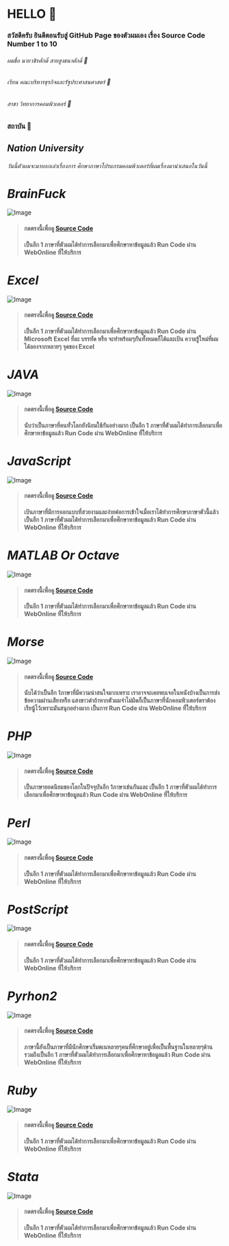 # HELLO &#x1F537;
### สวัสดีครับ ยินดีตอนรับสู่ GitHub Page ของตัวผมเอง เรื่อง  Source Code Number 1 to 10

###### ผมชื่อ นายวชิรศักดิ์ สายสูงธนาศักดิ์   &#x1F537;
###### เรียน คณะบริหารธุรกิจและรัฐประศาสนศาสตร์  &#x1F537;
###### สาขา วิทยาการคอมพิวเตอร์   &#x1F537;
### สถาบัน   &#x1F537;
## _Nation University_ 
###### วันนี้ตัวผมจะมาบอกเล่าเรื่องการ ศึกษาภาษาโปรแกรมคอมพิวเตอร์ที่ผมเรื่องมานำเสนอในวันนี้
  
  # _BrainFuck_
  ![Image](https://raw.githubusercontent.com/fulkkie24/Source-Code-Number-1-to-10-/master/BrainFuck/BrainFuck.png)
> #### กดตรงนี้เพื่อดู [Source Code ](https://github.com/fulkkie24/Source-Code-Number-1-to-10-/blob/master/BrainFuck/BrainFuck.txt)
> #### เป็นอีก 1 ภาษาที่ตัวผมได้ทำการเลือกมาเพื่อศึกษาหาข้อมูลแล้ว Run Code ผ่าน WebOnline ที่ให้บริการ

  # _Excel_
  ![Image](https://raw.githubusercontent.com/fulkkie24/Source-Code-Number-1-to-10-/master/Excel/Excel.png)
> #### กดตรงนี้เพื่อดู [Source Code ](https://github.com/fulkkie24/Source-Code-Number-1-to-10-/blob/master/Excel/Excel.txt)
> #### เป็นอีก 1 ภาษาที่ตัวผมได้ทำการเลือกมาเพื่อศึกษาหาข้อมูลแล้ว Run Code ผ่าน Microsoft Excel ที่ละ บรรทัด หรือ จะทำพร้อมๆกันทั้งหมดก็ได้และเป้น ความรู้ใหม่ที่ผมได้ลองจากหลายๆ จุดของ Excel

  # _JAVA_
  ![Image](https://raw.githubusercontent.com/fulkkie24/Source-Code-Number-1-to-10-/master/JAVA/java.png)
> #### กดตรงนี้เพื่อดู [Source Code ](https://github.com/fulkkie24/Source-Code-Number-1-to-10-/blob/master/JAVA/java.txt)
> #### นับว่าเป็นภาษาที่คนทั่วโลกยังนิยมใช้กันอย่างมาก เป็นอีก 1 ภาษาที่ตัวผมได้ทำการเลือกมาเพื่อศึกษาหาข้อมูลแล้ว Run Code ผ่าน WebOnline ที่ให้บริการ

 # _JavaScript_
  ![Image](https://raw.githubusercontent.com/fulkkie24/Source-Code-Number-1-to-10-/master/JS/JS.png)
> #### กดตรงนี้เพื่อดู [Source Code ](https://github.com/fulkkie24/Source-Code-Number-1-to-10-/blob/master/JS/JS.txt)
> #### เป้นภาษาที่มีการออกแบบที่สวยงามและง่ายต่อการเข้าใจเมื่อเราได้ทำการศึกษาภาษาตัวนี้แล้ว เป็นอีก 1 ภาษาที่ตัวผมได้ทำการเลือกมาเพื่อศึกษาหาข้อมูลแล้ว Run Code ผ่าน WebOnline ที่ให้บริการ

# _MATLAB Or Octave_
  ![Image](https://raw.githubusercontent.com/fulkkie24/Source-Code-Number-1-to-10-/master/MATLABOctave/MATLAB%20Octave.png)
> #### กดตรงนี้เพื่อดู [Source Code ](https://github.com/fulkkie24/Source-Code-Number-1-to-10-/blob/master/MATLABOctave/MATLABOctave.txt)
> #### เป็นอีก 1 ภาษาที่ตัวผมได้ทำการเลือกมาเพื่อศึกษาหาข้อมูลแล้ว Run Code ผ่าน WebOnline ที่ให้บริการ

# _Morse_
  ![Image](https://raw.githubusercontent.com/fulkkie24/Source-Code-Number-1-to-10-/master/Morse/Morse.png)
> #### กดตรงนี้เพื่อดู [Source Code ](https://github.com/fulkkie24/Source-Code-Number-1-to-10-/blob/master/Morse/Morse.txt)
> #### นับได้ว่าเป็นอีก 1ภาษาที่มีความน่าสนใจมากเพราะ เราอาจจะเคยพบเจอในหนังบ้างเป็นการส่งข้อความผ่านเสียงหรือ แสงขาวดำถ้าหากตัวผมจำไม่ผิดก็เป็นภาษาที่นักคอมพิวเตอร์ดราต้องเรียนู้ไว้เพราะมันสนุกอย่างมาก เป็นการ Run Code ผ่าน WebOnline ที่ให้บริการ 

# _PHP_
  ![Image](https://raw.githubusercontent.com/fulkkie24/Source-Code-Number-1-to-10-/master/PHP/PHP.png)
> #### กดตรงนี้เพื่อดู [Source Code ](https://github.com/fulkkie24/Source-Code-Number-1-to-10-/blob/master/PHP/PHP.txt)
> #### เป็นภาษายอดนิยมของโลกในปัจจุบันอีก 1ภาษาเช่นกันและ เป็นอีก 1 ภาษาที่ตัวผมได้ทำการเลือกมาเพื่อศึกษาหาข้อมูลแล้ว Run Code ผ่าน WebOnline ที่ให้บริการ 

# _Perl_
  ![Image](https://raw.githubusercontent.com/fulkkie24/Source-Code-Number-1-to-10-/master/Perl/Perl.png)
> #### กดตรงนี้เพื่อดู [Source Code ](https://github.com/fulkkie24/Source-Code-Number-1-to-10-/blob/master/Perl/perl.txt)
> #### เป็นอีก 1 ภาษาที่ตัวผมได้ทำการเลือกมาเพื่อศึกษาหาข้อมูลแล้ว Run Code ผ่าน WebOnline ที่ให้บริการ

# _PostScript_
  ![Image](https://raw.githubusercontent.com/fulkkie24/Source-Code-Number-1-to-10-/master/PostScript/PSt.png)
> #### กดตรงนี้เพื่อดู [Source Code ](https://github.com/fulkkie24/Source-Code-Number-1-to-10-/blob/master/PostScript/PsotScript.txt)
> #### เป็นอีก 1 ภาษาที่ตัวผมได้ทำการเลือกมาเพื่อศึกษาหาข้อมูลแล้ว Run Code ผ่าน WebOnline ที่ให้บริการ

# _Pyrhon2_
  ![Image](https://raw.githubusercontent.com/fulkkie24/Source-Code-Number-1-to-10-/master/Pyrhon2/Python2.png)
> #### กดตรงนี้เพื่อดู [Source Code ](https://github.com/fulkkie24/Source-Code-Number-1-to-10-/blob/master/Pyrhon2/Python2.txt)
> #### ภาษานี้ยังเป็นภาษาที่มีนักศึกษาเริ่มตเนหลายๆคนที่ศึกษาอยู่เพื่อเป็นพื้นฐานในหลายๆด้าน รวมถึงเป็นอีก 1 ภาษาที่ตัวผมได้ทำการเลือกมาเพื่อศึกษาหาข้อมูลแล้ว Run Code ผ่าน WebOnline ที่ให้บริการ

# _Ruby_
  ![Image](https://raw.githubusercontent.com/fulkkie24/Source-Code-Number-1-to-10-/master/Ruby/Ruby.png)
> #### กดตรงนี้เพื่อดู [Source Code ](https://github.com/fulkkie24/Source-Code-Number-1-to-10-/blob/master/Ruby/Ruby.txt)
> #### เป็นอีก 1 ภาษาที่ตัวผมได้ทำการเลือกมาเพื่อศึกษาหาข้อมูลแล้ว Run Code ผ่าน WebOnline ที่ให้บริการ

# _Stata_
  ![Image](https://raw.githubusercontent.com/fulkkie24/Source-Code-Number-1-to-10-/master/Stata/Stata.png)
> #### กดตรงนี้เพื่อดู [Source Code ](https://github.com/fulkkie24/Source-Code-Number-1-to-10-/blob/master/Stata/Stata.txt)
> #### เป็นอีก 1 ภาษาที่ตัวผมได้ทำการเลือกมาเพื่อศึกษาหาข้อมูลแล้ว Run Code ผ่าน WebOnline ที่ให้บริการ

